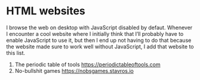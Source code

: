 # HTML websites

I browse the web on desktop with JavaScript disabled by defaut. Whenever I encounter a cool website where I initially think that I’ll probably have to enable JavaScript to use it, but then I end up not having to do that because the website made sure to work well without JavaScript, I add that website to this list.

1. The periodic table of tools https://periodictableoftools.com
2. No-bullshit games https://nobsgames.stavros.io
